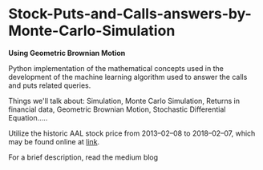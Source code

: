 # Stock-Puts-and-Calls-answers-by-Monte-Carlo-Simulation
**Using Geometric Brownian Motion**


Python implementation of the mathematical concepts used in the development of the machine learning algorithm used to answer the calls and puts related queries.

Things we'll talk about: Simulation, Monte Carlo Simulation, Returns in financial data, Geometric Brownian Motion, Stochastic Differential Equation…..

Utilize the historic AAL stock price from 2013–02–08 to 2018–02–07, which may be found online at [link](https://finance.yahoo.com/quote/YHOO/history?ltr=1).

For a brief description, read the medium blog 
